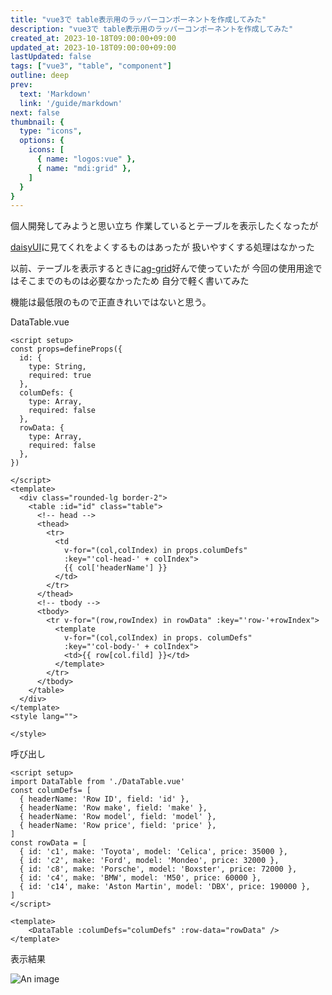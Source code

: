 ```yaml
---
title: "vue3で table表示用のラッパーコンポーネントを作成してみた"
description: "vue3で table表示用のラッパーコンポーネントを作成してみた"
created_at: 2023-10-18T09:00:00+09:00
updated_at: 2023-10-18T09:00:00+09:00
lastUpdated: false
tags: ["vue3", "table", "component"]
outline: deep
prev:
  text: 'Markdown'
  link: '/guide/markdown'
next: false
thumbnail: {
  type: "icons",
  options: {
    icons: [
      { name: "logos:vue" },
      { name: "mdi:grid" },
    ]
  }
}
---
```


個人開発してみようと思い立ち
作業しているとテーブルを表示したくなったが

[daisyUI](https://daisyui.com/)に見てくれをよくするものはあったが
扱いやすくする処理はなかった

以前、テーブルを表示するときに[ag-grid](https://www.ag-grid.com/)好んで使っていたが
今回の使用用途ではそこまでのものは必要なかったため
自分で軽く書いてみた

機能は最低限のもので正直きれいではないと思う。

DataTable.vue

```vue
<script setup>
const props=defineProps({
  id: {
    type: String,
    required: true
  },
  columDefs: {
    type: Array,
    required: false
  },
  rowData: {
    type: Array,
    required: false
  },
})

</script>
<template>
  <div class="rounded-lg border-2">
    <table :id="id" class="table">
      <!-- head -->
      <thead>
        <tr>
          <td 
            v-for="(col,colIndex) in props.columDefs"
            :key="'col-head-' + colIndex">
            {{ col['headerName'] }}
          </td>
        </tr>
      </thead>
      <!-- tbody -->
      <tbody>
        <tr v-for="(row,rowIndex) in rowData" :key="'row-'+rowIndex">
          <template
            v-for="(col,colIndex) in props. columDefs"
            :key="'col-body-' + colIndex">
            <td>{{ row[col.fild] }}</td>
          </template>
        </tr>
      </tbody>
    </table>
  </div>
</template>
<style lang="">

</style>
```

呼び出し

```vue
<script setup>
import DataTable from './DataTable.vue'
const columDefs= [
  { headerName: 'Row ID', field: 'id' },
  { headerName: 'Row make', field: 'make' },
  { headerName: 'Row model', field: 'model' },
  { headerName: 'Row price', field: 'price' },
]
const rowData = [
  { id: 'c1', make: 'Toyota', model: 'Celica', price: 35000 },
  { id: 'c2', make: 'Ford', model: 'Mondeo', price: 32000 },
  { id: 'c8', make: 'Porsche', model: 'Boxster', price: 72000 },
  { id: 'c4', make: 'BMW', model: 'M50', price: 60000 },
  { id: 'c14', make: 'Aston Martin', model: 'DBX', price: 190000 },
]
</script>

<template>
    <DataTable :columDefs="columDefs" :row-data="rowData" />
</template>
```

表示結果

![An image](./image.avif)
